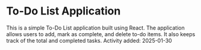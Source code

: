 # To-Do List Application
































































































































This is a simple To-Do List application built using React. The application allows users to add, mark as complete, and delete to-do items. It also keeps track of the total and completed tasks.
Activity added: 2025-01-30
